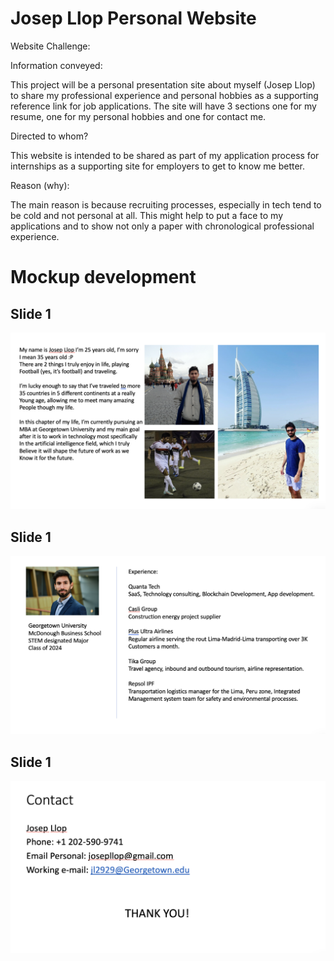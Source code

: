 # Josep Llop Personal Website

Website Challenge:

Information conveyed:

This project will be a personal presentation site about myself (Josep Llop) to share my professional experience and personal hobbies as a supporting reference link for job applications. The site will have 3 sections one for my resume, one for my personal hobbies and one for contact me.

Directed to whom?

This website is intended to be shared as part of my application process for internships as a supporting site for employers to get to know me better.

Reason (why):

The main reason is because recruiting processes, especially in tech tend to be cold and not personal at all. This might help to put a face to my applications and to show not only a paper with chronological professional experience.


# Mockup development
## Slide 1
![Imagen 1](/images/ppt1.png "Wireframe 1")
## Slide 1
![Imagen 1](/images/ppt2.png "Wireframe 1")
## Slide 1
![Imagen 1](/images/ppt3.png "Wireframe 1")
